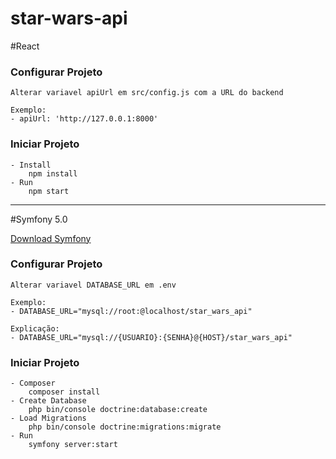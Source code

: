 # star-wars-api

#React

### Configurar Projeto
```
Alterar variavel apiUrl em src/config.js com a URL do backend

Exemplo:
- apiUrl: 'http://127.0.0.1:8000'
```

### Iniciar Projeto

```
- Install
    npm install
- Run
    npm start
```

--------------

#Symfony 5.0

[Download Symfony][4]

### Configurar Projeto
```
Alterar variavel DATABASE_URL em .env

Exemplo:
- DATABASE_URL="mysql://root:@localhost/star_wars_api"

Explicação:
- DATABASE_URL="mysql://{USUARIO}:{SENHA}@{HOST}/star_wars_api"
```

### Iniciar Projeto

```
- Composer
    composer install
- Create Database
    php bin/console doctrine:database:create
- Load Migrations
    php bin/console doctrine:migrations:migrate
- Run
	symfony server:start
```
[4]: https://symfony.com/download